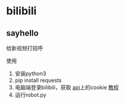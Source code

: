 # bilibili

## sayhello
给新视频打招呼 

使用
1. 安装python3
2. pip install requests
3. 电脑端登录bilibili，获取 [api](https://api.bilibili.com/x/v2/reply/add)上的cookie [教程](https://jingyan.baidu.com/article/0aa2237505193488cd0d647f.html)
4. 运行robot.py
